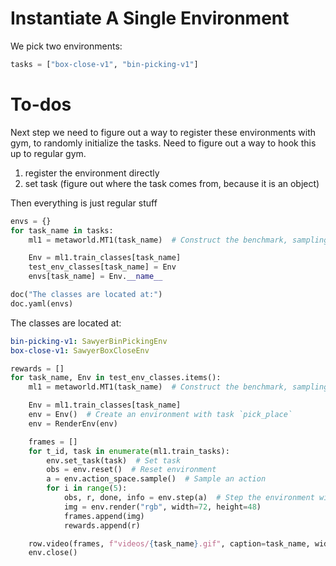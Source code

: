 
# Instantiate A Single Environment

We pick two environments:


```python
tasks = ["box-close-v1", "bin-picking-v1"]
```


# To-dos

Next step we need to figure out a way to register these environments
with gym, to randomly initialize the tasks.
Need to figure out a way to hook this up to regular gym.

1. register the environment directly
2. set task (figure out where the task comes from, because it is an object)

Then everything is just regular stuff


```python
envs = {}
for task_name in tasks:
    ml1 = metaworld.MT1(task_name)  # Construct the benchmark, sampling tasks

    Env = ml1.train_classes[task_name]
    test_env_classes[task_name] = Env
    envs[task_name] = Env.__name__

doc("The classes are located at:")
doc.yaml(envs)
```

The classes are located at:
```yaml
bin-picking-v1: SawyerBinPickingEnv
box-close-v1: SawyerBoxCloseEnv
```

```python
rewards = []
for task_name, Env in test_env_classes.items():
    ml1 = metaworld.MT1(task_name)  # Construct the benchmark, sampling tasks

    Env = ml1.train_classes[task_name]
    env = Env()  # Create an environment with task `pick_place`
    env = RenderEnv(env)

    frames = []
    for t_id, task in enumerate(ml1.train_tasks):
        env.set_task(task)  # Set task
        obs = env.reset()  # Reset environment
        a = env.action_space.sample()  # Sample an action
        for i in range(5):
            obs, r, done, info = env.step(a)  # Step the environment with the sampled
            img = env.render("rgb", width=72, height=48)
            frames.append(img)
            rewards.append(r)

    row.video(frames, f"videos/{task_name}.gif", caption=task_name, width=240, height=160)
    env.close()
```

